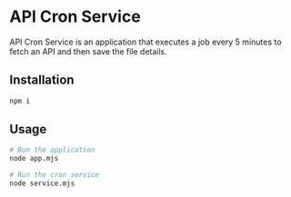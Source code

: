 # API Cron Service

API Cron Service is an application that executes a job every 5 minutes to fetch an API and then save the file details.

## Installation

```bash
npm i
```

## Usage

```bash
# Run the application
node app.mjs

# Run the cron service
node service.mjs

```
